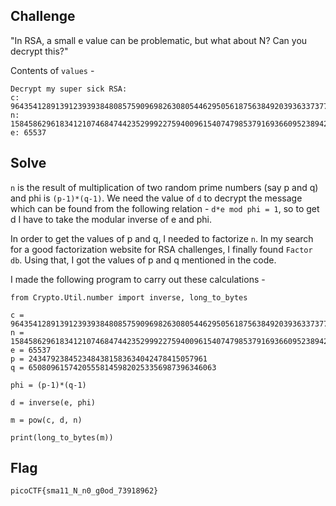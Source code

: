 ## Challenge

"In RSA, a small e value can be problematic, but what about N? Can you decrypt this?"

Contents of `values` - 
```
Decrypt my super sick RSA:
c: 964354128913912393938480857590969826308054462950561875638492039363373779803642185
n: 1584586296183412107468474423529992275940096154074798537916936609523894209759157543
e: 65537
```

## Solve

`n` is the result of multiplication of two random prime numbers (say p and q) and phi is `(p-1)*(q-1)`. We need the value of `d` to decrypt the message which can be found from the following relation - `d*e mod phi = 1`, so to get d I have to take the modular inverse of e and phi. 

In order to get the values of p and q, I needed to factorize `n`. In my search for a good factorization website for RSA challenges, I finally found `Factor db`. Using that, I got the values of p and q mentioned in the code.

I made the following program to carry out these calculations -

```
from Crypto.Util.number import inverse, long_to_bytes

c = 964354128913912393938480857590969826308054462950561875638492039363373779803642185
n = 1584586296183412107468474423529992275940096154074798537916936609523894209759157543
e = 65537
p = 2434792384523484381583634042478415057961
q = 650809615742055581459820253356987396346063

phi = (p-1)*(q-1)

d = inverse(e, phi)

m = pow(c, d, n)

print(long_to_bytes(m))
```

## Flag

`picoCTF{sma11_N_n0_g0od_73918962}`